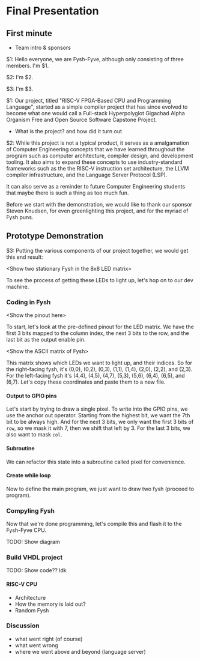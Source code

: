 # Final Presentation

## First minute

- Team intro & sponsors

$1: Hello everyone, we are Fysh-Fyve, although only consisting of three members.
I'm $1.

$2: I'm $2.

$3: I'm $3.

$1: Our project, titled "RISC-V FPGA-Based CPU and Programming Language",
started as a simple compiler project that has since evolved to become what one
would call a Full-stack Hyperpolyglot Gigachad Alpha Organism Free and Open
Source Software Capstone Project.

- What is the project? and how did it turn out

$2: While this project is not a typical product, it serves as a amalgamation of
Computer Engineering concepts that we have learned throughout the program such
as computer architecture, compiler design, and development tooling. It also aims
to expand these concepts to use industry-standard frameworks such as the the
RISC-V instruction set architecture, the LLVM compiler infrastructure, and the
Language Server Protocol (LSP).

It can also serve as a reminder to future Computer Engineering students that
maybe there is such a thing as too much fun.

Before we start with the demonstration, we would like to thank our sponsor
Steven Knudsen, for even greenlighting this project, and for the myriad of Fysh
puns.

## Prototype Demonstration

$3: Putting the various components of our project together, we would get this
end result:

\<Show two stationary Fysh in the 8x8 LED matrix\>

To see the process of getting these LEDs to light up, let's hop on to our dev
machine.

<!-- Yeah, the 64x64 LED matrix is a work in progress. -->
<!---->
<!-- \<Show Swimming Fysh in the 64x64 LED matrix\> -->
<!---->
<!-- \<Pan to Raspberry Pi driving the 64x64 LED Matrix\> -->
<!---->
<!-- It's driven by a Raspberry Pi using an existing library. -->

### Coding in Fysh

\<Show the pinout here\>

To start, let's look at the pre-defined pinout for the LED matrix. We have the
first 3 bits mapped to the column index, the next 3 bits to the row, and the
last bit as the output enable pin.

\<Show the ASCII matrix of Fysh\>

This matrix shows which LEDs we want to light up, and their indices. So for the
right-facing fysh, it's (0,0), (0,2), (0,3), (1,1), (1,4), (2,0), (2,2), and
(2,3). For the left-facing fysh it's (4,4), (4,5), (4,7), (5,3), (5,6), (6,4),
(6,5), and (6,7). Let's copy these coordinates and paste them to a new file.

#### Output to GPIO pins

Let's start by trying to draw a single pixel. To write into the GPIO pins, we
use the anchor out operator. Starting from the highest bit, we want the 7th bit
to be always high. And for the next 3 bits, we only want the first 3 bits of
`row`, so we mask it with 7, then we shift that left by 3. For the last 3 bits,
we also want to mask `col`.

#### Subroutine

We can refactor this state into a subroutine called pixel for convenience.

#### Create while loop

Now to define the main program, we just want to draw two fysh (proceed to
program).

### Compyling Fysh

Now that we're done programming, let's compile this and flash it to the
Fysh-Fyve CPU.

TODO: Show diagram

### Build VHDL project

TODO: Show code?? Idk

#### RISC-V CPU

- Architecture
- How the memory is laid out?
- Random Fysh

### Discussion

- what went right (of course)
- what went wrong
- where we went above and beyond (language server)
